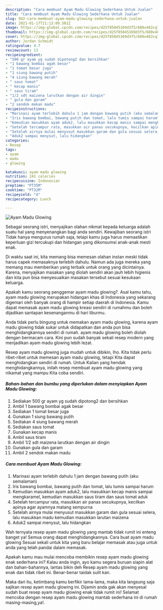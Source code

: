 ```yaml
---
description: "Cara membuat Ayam Madu Glowing Sederhana Untuk Jualan"
title: "Cara membuat Ayam Madu Glowing Sederhana Untuk Jualan"
slug: 942-cara-membuat-ayam-madu-glowing-sederhana-untuk-jualan
date: 2021-01-17T21:13:09.581Z
image: https://img-global.cpcdn.com/recipes/d25f85045169d3f5/680x482cq70/ayam-madu-glowing-foto-resep-utama.jpg
thumbnail: https://img-global.cpcdn.com/recipes/d25f85045169d3f5/680x482cq70/ayam-madu-glowing-foto-resep-utama.jpg
cover: https://img-global.cpcdn.com/recipes/d25f85045169d3f5/680x482cq70/ayam-madu-glowing-foto-resep-utama.jpg
author: Jordan Schmidt
ratingvalue: 4.7
reviewcount: 13
recipeingredient:
- "500 gr ayam yg sudah dipotong2 dan bersihkan"
- "1 bawang bombai agak besar"
- "1 tomat besar juga"
- "1 siung bawang putih"
- "4 siung bawang merah"
- " saus tomat"
- " kecap manis"
- " saus tiram"
- "1/2 sdt maizena larutkan dengan air dingin"
- " gula dan garam"
- "2 sendok makan madu"
recipeinstructions:
- "Marinasi ayam terlebih dahulu 1 jam dengan bawang putih (aku semalaman)"
- "Iris bawang bombai, bawang putih dan tomat, lalu tumis sampai harum"
- "Kemudian masukkan ayam aduk2, lalu masukkan kecap manis sampai mengkaramel, kemudian masukkan saus tiram dan saus tomat aduk"
- "Setelah tercampur rata, masukkan air panas secukupnya, kecilkan apinya agar ayamnya matang sempurna"
- "Setelah airnya mulai menyusut masukkan garam dan gula sesuai selera, lalu masukkan madu kemudian masukkan larutan maizena"
- "Aduk2 sampai menysut, lalu hidangkan"
categories:
- Resep
tags:
- ayam
- madu
- glowing

katakunci: ayam madu glowing 
nutrition: 241 calories
recipecuisine: Indonesian
preptime: "PT35M"
cooktime: "PT32M"
recipeyield: "4"
recipecategory: Lunch

---
```



![Ayam Madu Glowing](https://img-global.cpcdn.com/recipes/d25f85045169d3f5/680x482cq70/ayam-madu-glowing-foto-resep-utama.jpg)

Sebagai seorang istri, menyajikan olahan nikmat kepada keluarga adalah suatu hal yang menyenangkan bagi anda sendiri. Kewajiban seorang istri Tidak hanya mengurus rumah saja, tetapi kamu juga harus memastikan keperluan gizi tercukupi dan hidangan yang dikonsumsi anak-anak mesti enak.

Di waktu  saat ini, kita memang bisa memesan olahan instan meski tidak harus capek memasaknya terlebih dahulu. Namun ada juga mereka yang memang mau memberikan yang terbaik untuk orang yang dicintainya. Karena, menyajikan masakan yang diolah sendiri akan jauh lebih higienis dan kita pun bisa menyesuaikan masakan tersebut sesuai kesukaan keluarga. 



Apakah kamu seorang penggemar ayam madu glowing?. Asal kamu tahu, ayam madu glowing merupakan hidangan khas di Indonesia yang sekarang digemari oleh banyak orang di hampir setiap daerah di Indonesia. Kamu dapat memasak ayam madu glowing kreasi sendiri di rumahmu dan boleh dijadikan santapan kesenanganmu di hari liburmu.

Anda tidak perlu bingung untuk memakan ayam madu glowing, karena ayam madu glowing tidak sukar untuk didapatkan dan anda pun bisa menghidangkannya sendiri di rumah. ayam madu glowing boleh diolah dengan bermacam cara. Kini pun sudah banyak sekali resep modern yang menjadikan ayam madu glowing lebih lezat.

Resep ayam madu glowing juga mudah untuk dibikin, lho. Kita tidak perlu ribet-ribet untuk memesan ayam madu glowing, tetapi Kita dapat menghidangkan sendiri di rumah. Untuk Kalian yang hendak menghidangkannya, inilah resep membuat ayam madu glowing yang nikamat yang mampu Kita coba sendiri.

<!--inarticleads1-->

##### Bahan-bahan dan bumbu yang diperlukan dalam menyiapkan Ayam Madu Glowing:

1. Sediakan 500 gr ayam yg sudah dipotong2 dan bersihkan
1. Ambil 1 bawang bombai agak besar
1. Sediakan 1 tomat besar juga
1. Gunakan 1 siung bawang putih
1. Sediakan 4 siung bawang merah
1. Sediakan  saus tomat
1. Gunakan  kecap manis
1. Ambil  saus tiram
1. Ambil 1/2 sdt maizena larutkan dengan air dingin
1. Gunakan  gula dan garam
1. Ambil 2 sendok makan madu




<!--inarticleads2-->

##### Cara membuat Ayam Madu Glowing:

1. Marinasi ayam terlebih dahulu 1 jam dengan bawang putih (aku semalaman)
1. Iris bawang bombai, bawang putih dan tomat, lalu tumis sampai harum
1. Kemudian masukkan ayam aduk2, lalu masukkan kecap manis sampai mengkaramel, kemudian masukkan saus tiram dan saus tomat aduk
1. Setelah tercampur rata, masukkan air panas secukupnya, kecilkan apinya agar ayamnya matang sempurna
1. Setelah airnya mulai menyusut masukkan garam dan gula sesuai selera, lalu masukkan madu kemudian masukkan larutan maizena
1. Aduk2 sampai menysut, lalu hidangkan




Wah ternyata resep ayam madu glowing yang mantab tidak rumit ini enteng banget ya! Semua orang dapat menghidangkannya. Cara buat ayam madu glowing Sesuai sekali untuk kita yang baru belajar memasak atau juga untuk anda yang telah pandai dalam memasak.

Apakah kamu mau mulai mencoba membikin resep ayam madu glowing enak sederhana ini? Kalau anda ingin, ayo kamu segera buruan siapin alat dan bahan-bahannya, lantas bikin deh Resep ayam madu glowing yang enak dan tidak ribet ini. Benar-benar taidak sulit kan. 

Maka dari itu, ketimbang kamu berfikir lama-lama, maka kita langsung saja sajikan resep ayam madu glowing ini. Dijamin anda gak akan menyesal sudah buat resep ayam madu glowing enak tidak rumit ini! Selamat mencoba dengan resep ayam madu glowing mantab sederhana ini di rumah masing-masing,ya!.


